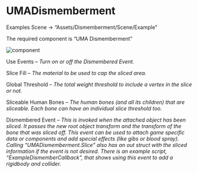 # UMADismemberment
Examples Scene -> “Assets/Dismemberment/Scene/Example”

The required component is “UMA Dismemberment”

![component](UMADismemberment/images/image01.jpg?raw=true "component")

Use Events – *Turn on or off the Dismembered Event.*

Slice Fill – *The material to be used to cap the sliced area.*

Global Threshold – *The total weight threshold to include a vertex in the slice or not.*

Sliceable Human Bones – *The human bones (and all its children) that are sliceable. Each bone can have an individual slice threshold too.*
	 
Dismembered Event – *This is invoked when the attached object has been sliced.  It passes the new root object transform and the transform of the bone that was sliced off.  This event can be used to attach game specific data or components and add special effects (like gibs or blood spray).
Calling “UMADismemberment.Slice” also has an out struct with the sliced information if the event is not desired.
There is an example script, “ExampleDismemberCallback”, that shows using this event to add a rigidbody and collider.*
